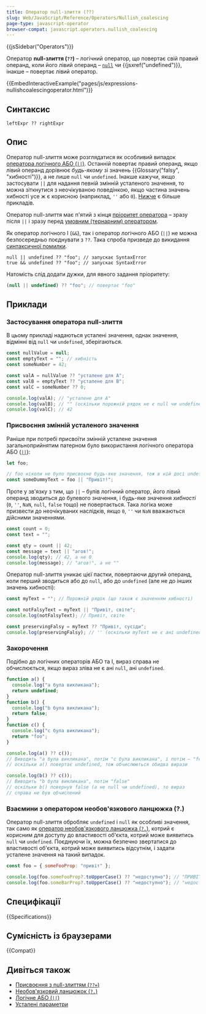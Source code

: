 ```yaml
---
title: Оператор null-злиття (??)
slug: Web/JavaScript/Reference/Operators/Nullish_coalescing
page-type: javascript-operator
browser-compat: javascript.operators.nullish_coalescing
---
```


{{jsSidebar("Operators")}}

Оператор **null-злиття (`??`)** – логічний оператор, що повертає свій правий операнд, коли його лівий операнд – [`null`](/uk/docs/Web/JavaScript/Reference/Operators/null) чи {{jsxref("undefined")}}, інакше – повертає лівий оператор.

{{EmbedInteractiveExample("pages/js/expressions-nullishcoalescingoperator.html")}}

## Синтаксис

```js-nolint
leftExpr ?? rightExpr
```

## Опис

Оператор null-злиття може розглядатися як особливий випадок [оператора логічного АБО (`||`)](/uk/docs/Web/JavaScript/Reference/Operators/Logical_OR). Останній повертає правий операнд, якщо лівий операнд дорівнює _будь-якому_ зі значень {{Glossary("falsy", "хибності")}}, а не лише `null` чи `undefined`. Інакше кажучи, якщо застосувати `||` для надання певній змінній усталеного значення, то можна зіткнутися з неочікуваною поведінкою, якщо частина значень хибності усе ж є корисною (наприклад, `''` або `0`). [Нижче](#prysvoiennia-zminnii-ustalenoho-znachennia) є більше прикладів.

Оператор null-злиття має п'ятий з кінця [пріоритет оператора](/uk/docs/Web/JavaScript/Reference/Operators/Operator_precedence) – зразу після `||` і зразу перед [умовним (тернарним) оператором](/uk/docs/Web/JavaScript/Reference/Operators/Conditional_operator).

Як оператор логічного І (`&&`), так і оператор логічного АБО (`||`) не можна безпосередньо поєднувати з `??`. Така спроба призведе до викидання [синтаксичної помилки](/uk/docs/Web/JavaScript/Reference/Errors/Cant_use_nullish_coalescing_unparenthesized).

```js-nolint example-bad
null || undefined ?? "foo"; // запускає SyntaxError
true && undefined ?? "foo"; // запускає SyntaxError
```

Натомість слід додати дужки, для явного задання пріоритету:

```js example-good
(null || undefined) ?? "foo"; // повертає "foo"
```

## Приклади

### Застосування оператора null-злиття

В цьому прикладі надаються усталені значення, однак значення, відмінні від `null` чи `undefined`, зберігаються.

```js
const nullValue = null;
const emptyText = ""; // хибність
const someNumber = 42;

const valA = nullValue ?? "усталене для A";
const valB = emptyText ?? "усталене для B";
const valC = someNumber ?? 0;

console.log(valA); // "усталене для A"
console.log(valB); // "" (оскільки порожній рядок не є null чи undefined)
console.log(valC); // 42
```

### Присвоєння змінній усталеного значення

Раніше при потребі присвоїти змінній усталене значення загальноприйнятим патерном було використання логічного оператора АБО ([`||`](/uk/docs/Web/JavaScript/Reference/Operators/Logical_OR)):

```js
let foo;

// foo ніколи не було присвоєне будь-яке значення, тож в ній досі undefined
const someDummyText = foo || "Привіт!";
```

Проте у зв'язку з тим, що `||` – булів логічний оператор, його лівий операнд зводиться до булевого значення, і будь-яке значення _хибності_ (`0`, `''`, `NaN`, `null`, `false` тощо) не повертається. Така логіка може призвести до неочікуваних наслідків, якщо `0`, `''` чи `NaN` вважаються дійсними значеннями.

```js
const count = 0;
const text = "";

const qty = count || 42;
const message = text || "агов!";
console.log(qty); // 42, а не 0
console.log(message); // "агов!", а не ""
```

Оператор null-злиття уникає цієї пастки, повертаючи другий операнд, коли перший зводиться або до `null`, або до `undefined` (але не до інших значень хибності):

```js
const myText = ""; // Порожній рядок (що також є значенням хибності)

const notFalsyText = myText || "Привіт, світе";
console.log(notFalsyText); // Привіт, світе

const preservingFalsy = myText ?? "Привіт, сусіди";
console.log(preservingFalsy); // '' (оскільки myText не є ані undefined, ані null)
```

### Закорочення

Подібно до логічних операторів АБО та І, вираз справа не обчислюється, якщо вираз зліва не є ані `null`, ані `undefined`.

```js
function a() {
  console.log("a була викликана");
  return undefined;
}
function b() {
  console.log("b була викликана");
  return false;
}
function c() {
  console.log("c була викликана");
  return "foo";
}

console.log(a() ?? c());
// Виводить "a була викликана", потім "c була викликана", і потім – "foo"
// оскільки a() повертає undefined, тож обчислюються обидва вирази

console.log(b() ?? c());
// Виводить "b була викликана", потім "false"
// оскільки b() повернув false (а не null чи undefined), то вираз
// справа не був обчислений
```

### Взаємини з оператором необов'язкового ланцюжка (?.)

Оператор null-злиття обробляє `undefined` і `null` як особливі значення, так само як [оператор необов'язкового ланцюжка (`?.`)](/uk/docs/Web/JavaScript/Reference/Operators/Optional_chaining), котрий є корисним для доступу до властивості об'єкта, котрий може виявитись `null` чи `undefined`. Поєднуючи їх, можна безпечно звертатися до властивості об'єкта, котрий може виявитись відсутнім, і задати усталене значення на такий випадок.

```js
const foo = { someFooProp: "привіт" };

console.log(foo.someFooProp?.toUpperCase() ?? "недоступно"); // "ПРИВІТ"
console.log(foo.someBarProp?.toUpperCase() ?? "недоступно"); // "недоступно"
```

## Специфікації

{{Specifications}}

## Сумісність із браузерами

{{Compat}}

## Дивіться також

- [Присвоєння з null-злиттям (`??=`)](/uk/docs/Web/JavaScript/Reference/Operators/Nullish_coalescing_assignment)
- [Необов'язковий ланцюжок (`?.`)](/uk/docs/Web/JavaScript/Reference/Operators/Optional_chaining)
- [Логічне АБО (`||`)](/uk/docs/Web/JavaScript/Reference/Operators/Logical_OR)
- [Усталені параметри](/uk/docs/Web/JavaScript/Reference/Functions/Default_parameters)
